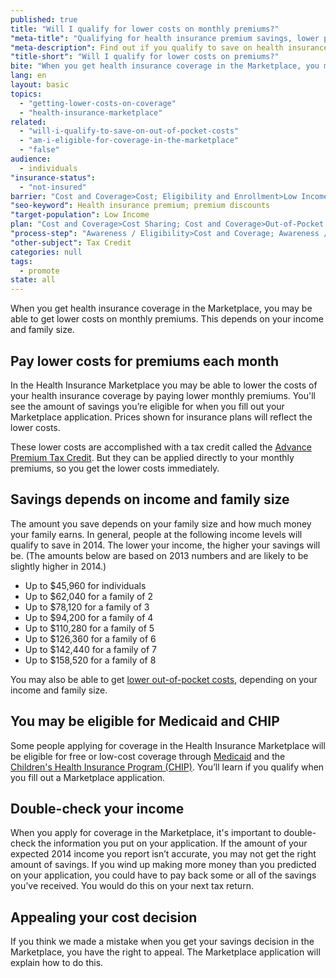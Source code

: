 ```yaml
---
published: true
title: "Will I qualify for lower costs on monthly premiums?"
"meta-title": "Qualifying for health insurance premium savings, lower premium costs"
"meta-description": Find out if you qualify to save on health insurance premiums through the health insurance Marketplace. Lower your monthly premium costs.
"title-short": "Will I qualify for lower costs on premiums?"
bite: "When you get health insurance coverage in the Marketplace, you may be able to get lower costs on your premiums. This depends on your income and family size."
lang: en
layout: basic
topics: 
  - "getting-lower-costs-on-coverage"
  - "health-insurance-marketplace"
related: 
  - "will-i-qualify-to-save-on-out-of-pocket-costs"
  - "am-i-eligible-for-coverage-in-the-marketplace"
  - "false"
audience: 
  - individuals
"insurance-status": 
  - "not-insured"
barrier: "Cost and Coverage>Cost; Eligibility and Enrollment>Low Income"
"seo-keyword": Health insurance premium; premium discounts
"target-population": Low Income
plan: "Cost and Coverage>Cost Sharing; Cost and Coverage>Out-of-Pocket Costs; Cost and Coverage>Premium"
"process-step": "Awareness / Eligibility>Cost and Coverage; Awareness / Eligibility>Financial Assistance; Enrollment>Determine Out-of-Pocket Costs"
"other-subject": Tax Credit
categories: null
tags: 
  - promote
state: all
---
```


When you get health insurance coverage in the Marketplace, you may be able to get lower costs on monthly premiums. This depends on your income and family size.

## Pay lower costs for premiums each month
In the Health Insurance Marketplace you may be able to lower the costs of your health insurance coverage by paying lower monthly premiums. You'll see the amount of savings you’re eligible for when you fill out your Marketplace application. Prices shown for insurance plans will reflect the lower costs.

These lower costs are accomplished with a tax credit called the [Advance Premium Tax Credit](/glossary/premium-tax-credit "glossary"). But they can be applied directly to your monthly premiums, so you get the lower costs immediately. 

## Savings depends on income and family size 
The amount you save depends on your family size and how much money your family earns. In general, people at the following income levels will qualify to save in 2014. The lower your income, the higher your savings will be. 
(The amounts below are based on 2013 numbers and are likely to be slightly higher in 2014.)

* Up to $45,960 for individuals
* Up to $62,040 for a family of 2
* Up to $78,120 for a family of 3
* Up to $94,200 for a family of 4
* Up to $110,280 for a family of 5
* Up to $126,360 for a family of 6
* Up to $142,440 for a family of 7
* Up to $158,520 for a family of 8

You may also be able to get [lower out-of-pocket costs](/will-i-qualify-to-save-on-out-of-pocket-costs), depending on your income and family size. 

## You may be eligible for Medicaid and CHIP
Some people applying for coverage in the Health Insurance Marketplace will be eligible for free or low-cost coverage through [Medicaid](/do-i-qualify-for-medicaid) and the [Children's Health Insurance Program (CHIP)](/are-my-children-eligible-for-chip). You’ll learn if you qualify when you fill out a Marketplace application. 

## Double-check your income
When you apply for coverage in the Marketplace, it's important to double-check the information you put on your application. If the amount of your expected 2014 income you report isn’t accurate, you may not get the right amount of savings. If you wind up making more money than you predicted on your application, you could have to pay back some or all of the savings you’ve received. You would do this on your next tax return. 

## Appealing your cost decision 
If you think we made a mistake when you get your savings decision in the Marketplace, you have the right to appeal. The Marketplace application will explain how to do this.
